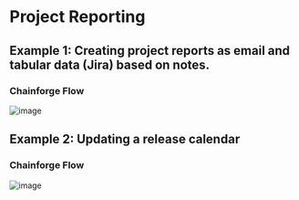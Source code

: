 # Project Reporting

## Example 1: Creating project reports as email and tabular data (Jira) based on notes.

### Chainforge Flow
![image](https://github.com/FalkoGuderian/AIRE_Framework/assets/10437268/2d2e1629-091b-44a8-b1b3-3828cdbecd87)

## Example 2: Updating a release calendar

### Chainforge Flow
![image](https://github.com/FalkoGuderian/AIRE_Framework/assets/10437268/98c3efc7-f1c6-4b97-ad37-111c9531a554)
